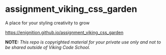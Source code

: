 assignment_viking_css_garden
============================

A place for your styling creativity to grow

https://enignition.github.io/assignment_viking_css_garden

**NOTE:** *This repo is copyrighted material for your private use only and not to be shared outside of Viking Code School.*
